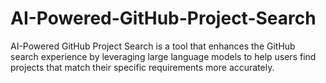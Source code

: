 # AI-Powered-GitHub-Project-Search
AI-Powered GitHub Project Search is a tool that enhances the GitHub search experience by leveraging large language models to help users find projects that match their specific requirements more accurately.
